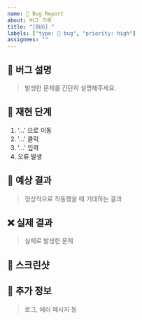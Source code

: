 ```yaml
---
name: 🐛 Bug Report
about: 버그 기록
title: "[BUG] "
labels: ["type: 🐛 bug", "priority: high"]
assignees: ""
---
```


## 🐛 버그 설명

> 발생한 문제를 간단히 설명해주세요.

## 🔄 재현 단계

1. '...' 으로 이동
2. '...' 클릭
3. '...' 입력
4. 오류 발생

## 🎯 예상 결과

> 정상적으로 작동했을 때 기대하는 결과

## ❌ 실제 결과

> 실제로 발생한 문제

## 📸 스크린샷

## 📎 추가 정보

> 로그, 에러 메시지 등
